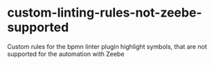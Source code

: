 # custom-linting-rules-not-zeebe-supported
Custom rules for the bpmn linter plugin highlight symbols, that are not supported for the automation with Zeebe
